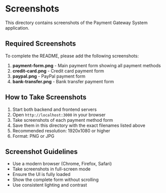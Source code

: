 # Screenshots

This directory contains screenshots of the Payment Gateway System application.

## Required Screenshots

To complete the README, please add the following screenshots:

1. **payment-form.png** - Main payment form showing all payment methods
2. **credit-card.png** - Credit card payment form
3. **paypal.png** - PayPal payment form  
4. **bank-transfer.png** - Bank transfer payment form

## How to Take Screenshots

1. Start both backend and frontend servers
2. Open `http://localhost:3000` in your browser
3. Take screenshots of each payment method form
4. Save them in this directory with the exact filenames listed above
5. Recommended resolution: 1920x1080 or higher
6. Format: PNG or JPG

## Screenshot Guidelines

- Use a modern browser (Chrome, Firefox, Safari)
- Take screenshots in full-screen mode
- Ensure the UI is fully loaded
- Show the complete form without scrolling
- Use consistent lighting and contrast 